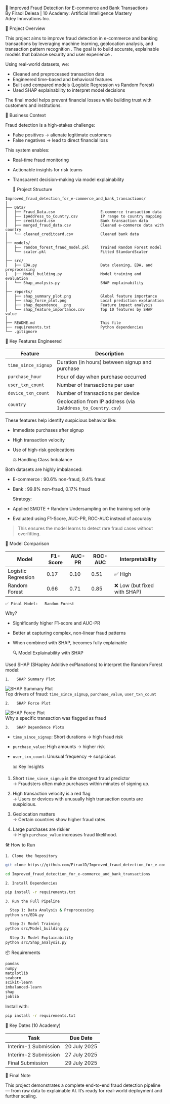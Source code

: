   🚀 Improved Fraud Detection for E-commerce and Bank Transactions  
  By Firaol Delesa | 10 Academy: Artificial Intelligence Mastery    
  Adey Innovations Inc.  


   📌 Project Overview

This project aims to improve fraud detection in   e-commerce and banking transactions   by leveraging   machine learning, geolocation analysis, and transaction pattern recognition  . The goal is to build accurate, explainable models that balance   security   and   user experience  .

Using real-world datasets, we:
- Cleaned and preprocessed transaction data
- Engineered time-based and behavioral features
- Built and compared models (Logistic Regression vs Random Forest)
- Used   SHAP explainability   to interpret model decisions

The final model helps   prevent financial losses   while   building trust   with customers and institutions.

   🎯 Business Context

Fraud detection is a high-stakes challenge:
-   False positives   → alienate legitimate customers
-   False negatives   → lead to direct financial loss

This system enables:
- Real-time fraud monitoring
- Actionable insights for risk teams
- Transparent decision-making via model explainability

   📁 Project Structure

```
Improved_fraud_detection_for_e-commerce_and_bank_transactions/
│
├── Data/
│   ├── Fraud_Data.csv                    E-commerce transaction data
│   ├── IpAddress_to_Country.csv          IP range to country mapping
│   ├── creditcard.csv                    Bank transaction data
│   ├── merged_fraud_data.csv             Cleaned e-commerce data with country
│   └── cleaned_creditcard.csv            Cleaned bank data
│
├── models/
│   ├── random_forest_fraud_model.pkl     Trained Random Forest model
│   └── scaler.pkl                        Fitted StandardScaler
│
├── src/
│   ├── EDA.py                            Data cleaning, EDA, and preprocessing
│   ├── Model_building.py                 Model training and evaluation
│   └── Shap_analysis.py                  SHAP explainability
│
├── reports/
│   ├── shap_summary_plot.png             Global feature importance
│   ├── shap_force_plot.png               Local prediction explanation
│   ├── shap_dependence_ .png             Feature impact analysis
│   └── shap_feature_importance.csv       Top 10 features by SHAP value
│
├── README.md                             This file
├── requirements.txt                      Python dependencies
└── .gitignore
```

   🧠 Key Features Engineered

| Feature | Description |
|-------|-------------|
| `time_since_signup` | Duration (in hours) between signup and purchase |
| `purchase_hour` | Hour of day when purchase occurred |
| `user_txn_count` | Number of transactions per user |
| `device_txn_count` | Number of transactions per device |
| `country` | Geolocation from IP address (via `IpAddress_to_Country.csv`) |

These features help identify suspicious behavior like:
- Immediate purchases after signup
- High transaction velocity
- Use of high-risk geolocations


   ⚖️ Handling Class Imbalance

Both datasets are highly imbalanced:
-   E-commerce  : 90.6% non-fraud, 9.4% fraud
-   Bank  : 99.8% non-fraud, 0.17% fraud

    Strategy:
- Applied   SMOTE + Random Undersampling   on the   training set only  
- Evaluated using   F1-Score, AUC-PR, ROC-AUC   instead of accuracy

> This ensures the model learns to detect rare fraud cases without overfitting.

   🤖 Model Comparison

| Model | F1-Score | AUC-PR | ROC-AUC | Interpretability |
|------|----------|--------|--------|------------------|
|   Logistic Regression   | 0.17 | 0.10 | 0.51 | ✅ High |
|   Random Forest   |   0.66   |   0.71   |   0.85   | ❌ Low (but fixed with SHAP) |

    ✅ Final Model:   Random Forest  

  Why?  
- Significantly higher F1-score and AUC-PR
- Better at capturing complex, non-linear fraud patterns
- When combined with SHAP, becomes   fully explainable  


   🔍 Model Explainability with SHAP

Used   SHAP (SHapley Additive exPlanations)   to interpret the Random Forest model:

    1.   SHAP Summary Plot  
![SHAP Summary Plot](reports/shap_summary_plot.png)  
 Top drivers of fraud: `time_since_signup`, `purchase_value`, `user_txn_count` 

    2.   SHAP Force Plot  
![SHAP Force Plot](reports/shap_force_plot.png)  
 Why a specific transaction was flagged as fraud 

    3.   SHAP Dependence Plots  
- `time_since_signup`: Short durations → high fraud risk
- `purchase_value`: High amounts → higher risk
- `user_txn_count`: Unusual frequency → suspicious


   📊 Key Insights

1.   Short `time_since_signup` is the strongest fraud predictor    
   → Fraudsters often make purchases within minutes of signing up.

2.   High transaction velocity is a red flag    
   → Users or devices with unusually high transaction counts are suspicious.

3.   Geolocation matters    
   → Certain countries show higher fraud rates.

4.   Large purchases are riskier    
   → High `purchase_value` increases fraud likelihood.

   🛠️ How to Run

    1. Clone the Repository
```bash
git clone https://github.com/FiraolD/Improved_fraud_detection_for_e-commerce_and_bank_transactions.git

cd Improved_fraud_detection_for_e-commerce_and_bank_transactions
```

    2. Install Dependencies
```bash
pip install -r requirements.txt
```

    3. Run the Full Pipeline
```bash
  Step 1: Data Analysis & Preprocessing
python src/EDA.py

  Step 2: Model Training
python src/Model_building.py

  Step 3: Model Explainability
python src/Shap_analysis.py
```

   📦 Requirements

```txt
pandas
numpy
matplotlib
seaborn
scikit-learn
imbalanced-learn
shap
joblib
```

Install with:
```bash
pip install -r requirements.txt
```

   📅 Key Dates (10 Academy)

| Task | Due Date |
|------|----------|
| Interim-1 Submission | 20 July 2025 |
| Interim-2 Submission | 27 July 2025 |
| Final Submission | 29 July 2025 |

   🚀 Final Note

This project demonstrates a complete   end-to-end fraud detection pipeline   — from raw data to explainable AI. It’s ready for real-world deployment and further scaling.